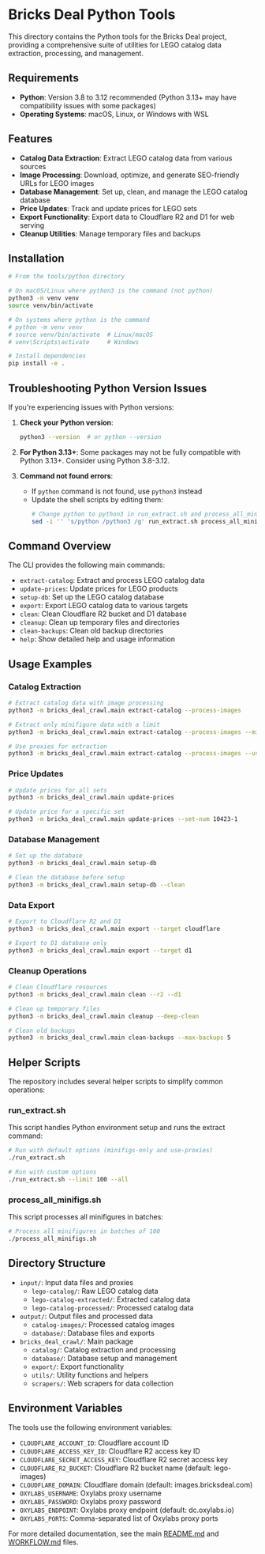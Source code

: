 # Bricks Deal Python Tools

This directory contains the Python tools for the Bricks Deal project, providing a comprehensive suite of utilities for LEGO catalog data extraction, processing, and management.

## Requirements

- **Python**: Version 3.8 to 3.12 recommended (Python 3.13+ may have compatibility issues with some packages)
- **Operating Systems**: macOS, Linux, or Windows with WSL

## Features

- **Catalog Data Extraction**: Extract LEGO catalog data from various sources
- **Image Processing**: Download, optimize, and generate SEO-friendly URLs for LEGO images
- **Database Management**: Set up, clean, and manage the LEGO catalog database
- **Price Updates**: Track and update prices for LEGO sets
- **Export Functionality**: Export data to Cloudflare R2 and D1 for web serving
- **Cleanup Utilities**: Manage temporary files and backups

## Installation

```bash
# From the tools/python directory

# On macOS/Linux where python3 is the command (not python)
python3 -m venv venv
source venv/bin/activate

# On systems where python is the command
# python -m venv venv
# source venv/bin/activate  # Linux/macOS
# venv\Scripts\activate     # Windows

# Install dependencies
pip install -e .
```

## Troubleshooting Python Version Issues

If you're experiencing issues with Python versions:

1. **Check your Python version**:
   ```bash
   python3 --version  # or python --version
   ```

2. **For Python 3.13+**:
   Some packages may not be fully compatible with Python 3.13+. Consider using Python 3.8-3.12.

3. **Command not found errors**:
   - If `python` command is not found, use `python3` instead
   - Update the shell scripts by editing them:
     ```bash
     # Change python to python3 in run_extract.sh and process_all_minifigs.sh
     sed -i '' 's/python /python3 /g' run_extract.sh process_all_minifigs.sh
     ```

## Command Overview

The CLI provides the following main commands:

- `extract-catalog`: Extract and process LEGO catalog data
- `update-prices`: Update prices for LEGO products
- `setup-db`: Set up the LEGO catalog database
- `export`: Export LEGO catalog data to various targets
- `clean`: Clean Cloudflare R2 bucket and D1 database
- `cleanup`: Clean up temporary files and directories
- `clean-backups`: Clean old backup directories
- `help`: Show detailed help and usage information

## Usage Examples

### Catalog Extraction

```bash
# Extract catalog data with image processing
python3 -m bricks_deal_crawl.main extract-catalog --process-images

# Extract only minifigure data with a limit
python3 -m bricks_deal_crawl.main extract-catalog --process-images --minifigs-only --limit 100

# Use proxies for extraction
python3 -m bricks_deal_crawl.main extract-catalog --process-images --use-proxies --proxies-file input/proxies.csv
```

### Price Updates

```bash
# Update prices for all sets
python3 -m bricks_deal_crawl.main update-prices

# Update price for a specific set
python3 -m bricks_deal_crawl.main update-prices --set-num 10423-1
```

### Database Management

```bash
# Set up the database
python3 -m bricks_deal_crawl.main setup-db

# Clean the database before setup
python3 -m bricks_deal_crawl.main setup-db --clean
```

### Data Export

```bash
# Export to Cloudflare R2 and D1
python3 -m bricks_deal_crawl.main export --target cloudflare

# Export to D1 database only
python3 -m bricks_deal_crawl.main export --target d1
```

### Cleanup Operations

```bash
# Clean Cloudflare resources
python3 -m bricks_deal_crawl.main clean --r2 --d1

# Clean up temporary files
python3 -m bricks_deal_crawl.main cleanup --deep-clean

# Clean old backups
python3 -m bricks_deal_crawl.main clean-backups --max-backups 5
```

## Helper Scripts

The repository includes several helper scripts to simplify common operations:

### run_extract.sh

This script handles Python environment setup and runs the extract command:

```bash
# Run with default options (minifigs-only and use-proxies)
./run_extract.sh

# Run with custom options
./run_extract.sh --limit 100 --all
```

### process_all_minifigs.sh

This script processes all minifigures in batches:

```bash
# Process all minifigures in batches of 100
./process_all_minifigs.sh
```

## Directory Structure

- `input/`: Input data files and proxies
  - `lego-catalog/`: Raw LEGO catalog data
  - `lego-catalog-extracted/`: Extracted catalog data
  - `lego-catalog-processed/`: Processed catalog data
- `output/`: Output files and processed data
  - `catalog-images/`: Processed catalog images
  - `database/`: Database files and exports
- `bricks_deal_crawl/`: Main package
  - `catalog/`: Catalog extraction and processing
  - `database/`: Database setup and management
  - `export/`: Export functionality
  - `utils/`: Utility functions and helpers
  - `scrapers/`: Web scrapers for data collection

## Environment Variables

The tools use the following environment variables:

- `CLOUDFLARE_ACCOUNT_ID`: Cloudflare account ID
- `CLOUDFLARE_ACCESS_KEY_ID`: Cloudflare R2 access key ID
- `CLOUDFLARE_SECRET_ACCESS_KEY`: Cloudflare R2 secret access key
- `CLOUDFLARE_R2_BUCKET`: Cloudflare R2 bucket name (default: lego-images)
- `CLOUDFLARE_DOMAIN`: Cloudflare domain (default: images.bricksdeal.com)
- `OXYLABS_USERNAME`: Oxylabs proxy username
- `OXYLABS_PASSWORD`: Oxylabs proxy password
- `OXYLABS_ENDPOINT`: Oxylabs proxy endpoint (default: dc.oxylabs.io)
- `OXYLABS_PORTS`: Comma-separated list of Oxylabs proxy ports

For more detailed documentation, see the main [README.md](../../README.md) and [WORKFLOW.md](../../WORKFLOW.md) files. 